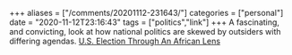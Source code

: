 +++
aliases = ["/comments/20201112-231643/"]
categories = ["personal"]
date = "2020-11-12T23:16:43"
tags = ["politics","link"]
+++
A fascinating, and convicting, look at how national politics are skewed by outsiders with differing agendas. [U.S. Election Through An African Lens](https://theadhocracy.co.uk/note/us-election-through-the-lens-of-africa)

